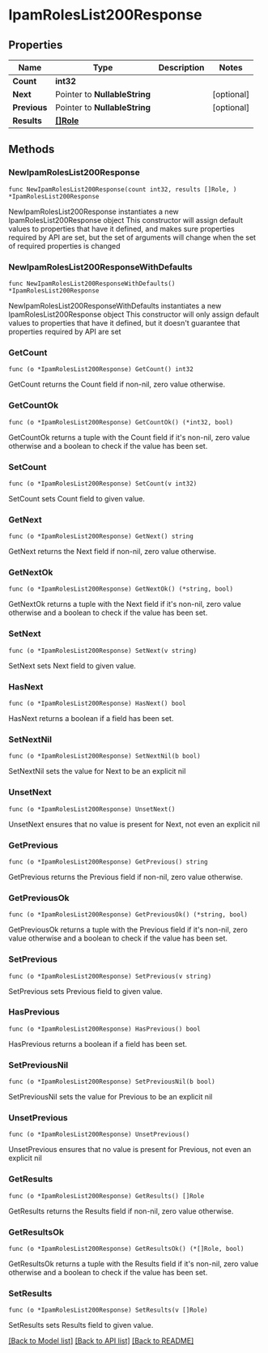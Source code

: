 # IpamRolesList200Response

## Properties

Name | Type | Description | Notes
------------ | ------------- | ------------- | -------------
**Count** | **int32** |  | 
**Next** | Pointer to **NullableString** |  | [optional] 
**Previous** | Pointer to **NullableString** |  | [optional] 
**Results** | [**[]Role**](Role.md) |  | 

## Methods

### NewIpamRolesList200Response

`func NewIpamRolesList200Response(count int32, results []Role, ) *IpamRolesList200Response`

NewIpamRolesList200Response instantiates a new IpamRolesList200Response object
This constructor will assign default values to properties that have it defined,
and makes sure properties required by API are set, but the set of arguments
will change when the set of required properties is changed

### NewIpamRolesList200ResponseWithDefaults

`func NewIpamRolesList200ResponseWithDefaults() *IpamRolesList200Response`

NewIpamRolesList200ResponseWithDefaults instantiates a new IpamRolesList200Response object
This constructor will only assign default values to properties that have it defined,
but it doesn't guarantee that properties required by API are set

### GetCount

`func (o *IpamRolesList200Response) GetCount() int32`

GetCount returns the Count field if non-nil, zero value otherwise.

### GetCountOk

`func (o *IpamRolesList200Response) GetCountOk() (*int32, bool)`

GetCountOk returns a tuple with the Count field if it's non-nil, zero value otherwise
and a boolean to check if the value has been set.

### SetCount

`func (o *IpamRolesList200Response) SetCount(v int32)`

SetCount sets Count field to given value.


### GetNext

`func (o *IpamRolesList200Response) GetNext() string`

GetNext returns the Next field if non-nil, zero value otherwise.

### GetNextOk

`func (o *IpamRolesList200Response) GetNextOk() (*string, bool)`

GetNextOk returns a tuple with the Next field if it's non-nil, zero value otherwise
and a boolean to check if the value has been set.

### SetNext

`func (o *IpamRolesList200Response) SetNext(v string)`

SetNext sets Next field to given value.

### HasNext

`func (o *IpamRolesList200Response) HasNext() bool`

HasNext returns a boolean if a field has been set.

### SetNextNil

`func (o *IpamRolesList200Response) SetNextNil(b bool)`

 SetNextNil sets the value for Next to be an explicit nil

### UnsetNext
`func (o *IpamRolesList200Response) UnsetNext()`

UnsetNext ensures that no value is present for Next, not even an explicit nil
### GetPrevious

`func (o *IpamRolesList200Response) GetPrevious() string`

GetPrevious returns the Previous field if non-nil, zero value otherwise.

### GetPreviousOk

`func (o *IpamRolesList200Response) GetPreviousOk() (*string, bool)`

GetPreviousOk returns a tuple with the Previous field if it's non-nil, zero value otherwise
and a boolean to check if the value has been set.

### SetPrevious

`func (o *IpamRolesList200Response) SetPrevious(v string)`

SetPrevious sets Previous field to given value.

### HasPrevious

`func (o *IpamRolesList200Response) HasPrevious() bool`

HasPrevious returns a boolean if a field has been set.

### SetPreviousNil

`func (o *IpamRolesList200Response) SetPreviousNil(b bool)`

 SetPreviousNil sets the value for Previous to be an explicit nil

### UnsetPrevious
`func (o *IpamRolesList200Response) UnsetPrevious()`

UnsetPrevious ensures that no value is present for Previous, not even an explicit nil
### GetResults

`func (o *IpamRolesList200Response) GetResults() []Role`

GetResults returns the Results field if non-nil, zero value otherwise.

### GetResultsOk

`func (o *IpamRolesList200Response) GetResultsOk() (*[]Role, bool)`

GetResultsOk returns a tuple with the Results field if it's non-nil, zero value otherwise
and a boolean to check if the value has been set.

### SetResults

`func (o *IpamRolesList200Response) SetResults(v []Role)`

SetResults sets Results field to given value.



[[Back to Model list]](../README.md#documentation-for-models) [[Back to API list]](../README.md#documentation-for-api-endpoints) [[Back to README]](../README.md)


